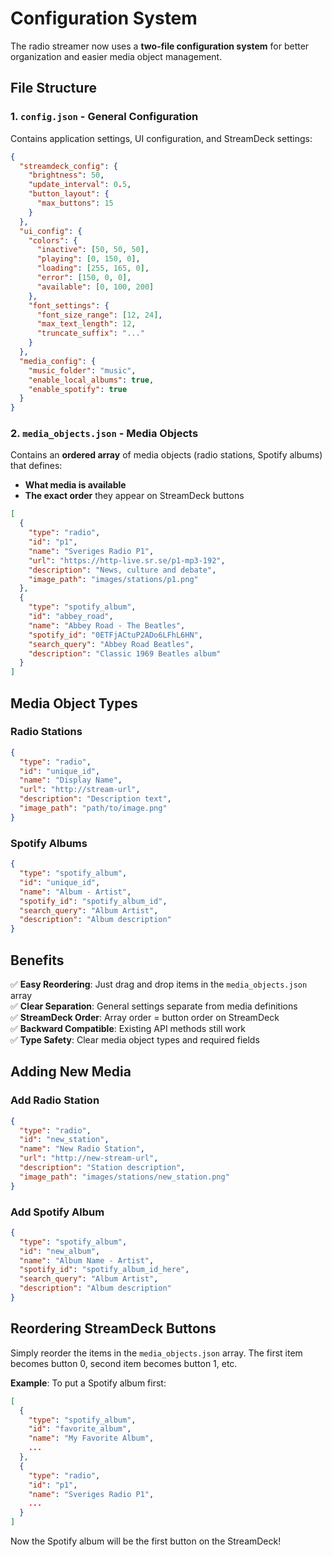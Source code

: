 # Configuration System

The radio streamer now uses a **two-file configuration system** for better organization and easier media object management.

## File Structure

### 1. `config.json` - General Configuration

Contains application settings, UI configuration, and StreamDeck settings:

```json
{
  "streamdeck_config": {
    "brightness": 50,
    "update_interval": 0.5,
    "button_layout": {
      "max_buttons": 15
    }
  },
  "ui_config": {
    "colors": {
      "inactive": [50, 50, 50],
      "playing": [0, 150, 0],
      "loading": [255, 165, 0],
      "error": [150, 0, 0],
      "available": [0, 100, 200]
    },
    "font_settings": {
      "font_size_range": [12, 24],
      "max_text_length": 12,
      "truncate_suffix": "..."
    }
  },
  "media_config": {
    "music_folder": "music",
    "enable_local_albums": true,
    "enable_spotify": true
  }
}
```

### 2. `media_objects.json` - Media Objects

Contains an **ordered array** of media objects (radio stations, Spotify albums) that defines:

- **What media is available**
- **The exact order** they appear on StreamDeck buttons

```json
[
  {
    "type": "radio",
    "id": "p1",
    "name": "Sveriges Radio P1",
    "url": "https://http-live.sr.se/p1-mp3-192",
    "description": "News, culture and debate",
    "image_path": "images/stations/p1.png"
  },
  {
    "type": "spotify_album",
    "id": "abbey_road",
    "name": "Abbey Road - The Beatles",
    "spotify_id": "0ETFjACtuP2ADo6LFhL6HN",
    "search_query": "Abbey Road Beatles",
    "description": "Classic 1969 Beatles album"
  }
]
```

## Media Object Types

### Radio Stations

```json
{
  "type": "radio",
  "id": "unique_id",
  "name": "Display Name",
  "url": "http://stream-url",
  "description": "Description text",
  "image_path": "path/to/image.png"
}
```

### Spotify Albums

```json
{
  "type": "spotify_album",
  "id": "unique_id",
  "name": "Album - Artist",
  "spotify_id": "spotify_album_id",
  "search_query": "Album Artist",
  "description": "Album description"
}
```

## Benefits

✅ **Easy Reordering**: Just drag and drop items in the `media_objects.json` array  
✅ **Clear Separation**: General settings separate from media definitions  
✅ **StreamDeck Order**: Array order = button order on StreamDeck  
✅ **Backward Compatible**: Existing API methods still work  
✅ **Type Safety**: Clear media object types and required fields

## Adding New Media

### Add Radio Station

```json
{
  "type": "radio",
  "id": "new_station",
  "name": "New Radio Station",
  "url": "http://new-stream-url",
  "description": "Station description",
  "image_path": "images/stations/new_station.png"
}
```

### Add Spotify Album

```json
{
  "type": "spotify_album",
  "id": "new_album",
  "name": "Album Name - Artist",
  "spotify_id": "spotify_album_id_here",
  "search_query": "Album Artist",
  "description": "Album description"
}
```

## Reordering StreamDeck Buttons

Simply reorder the items in the `media_objects.json` array. The first item becomes button 0, second item becomes button 1, etc.

**Example**: To put a Spotify album first:

```json
[
  {
    "type": "spotify_album",
    "id": "favorite_album",
    "name": "My Favorite Album",
    ...
  },
  {
    "type": "radio",
    "id": "p1",
    "name": "Sveriges Radio P1",
    ...
  }
]
```

Now the Spotify album will be the first button on the StreamDeck!
